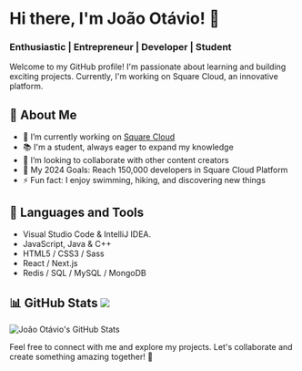 # Hi there, I'm João Otávio! 👋
### Enthusiastic | Entrepreneur | Developer | Student

Welcome to my GitHub profile! I'm passionate about learning and building exciting projects. Currently, I'm working on Square Cloud, an innovative platform. 

## 🌱 About Me
- 🔭 I’m currently working on [Square Cloud](https://squarecloud.app)
- 📚 I'm a student, always eager to expand my knowledge
- 👯 I’m looking to collaborate with other content creators
- 🎯 My 2024 Goals: Reach 150,000 developers in Square Cloud Platform
- ⚡ Fun fact: I enjoy swimming, hiking, and discovering new things

## 🚀 Languages and Tools
- Visual Studio Code & IntelliJ IDEA.
- JavaScript, Java & C++
- HTML5 / CSS3 / Sass
- React / Next.js
- Redis / SQL / MySQL / MongoDB

## 📊 GitHub Stats ![](https://komarev.com/ghpvc/?username=JoaoOtavioS&label=PROFILE+VIEWS)
![João Otávio's GitHub Stats](https://github-readme-stats.vercel.app/api?username=joaootavios&show_icons=true&hide_border=true)

Feel free to connect with me and explore my projects. Let's collaborate and create something amazing together! 🤝
